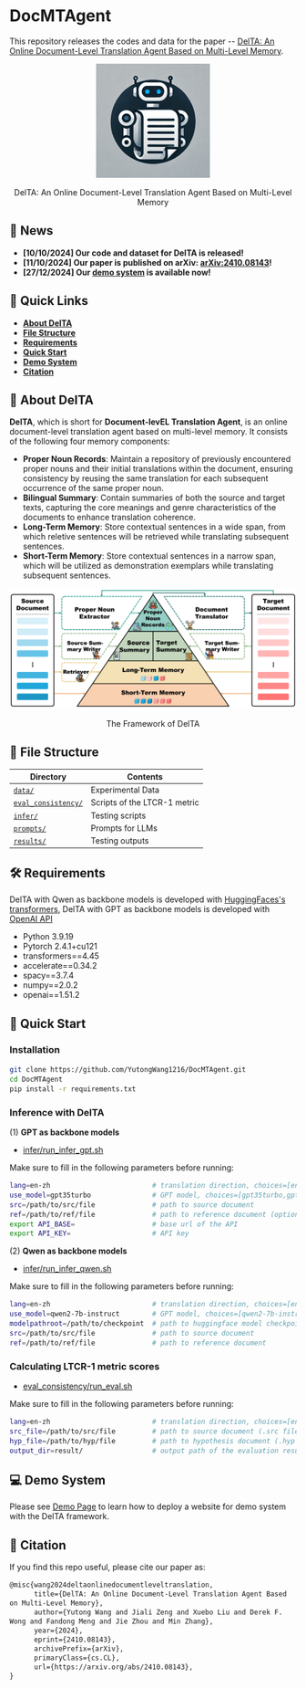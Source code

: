 # DocMTAgent
This repository releases the codes and data for the paper -- [DelTA: An Online Document-Level Translation Agent Based on Multi-Level Memory](https://arxiv.org/abs/2410.08143).

<div align="center">
    <img src="images/logo.png" width=200></img>
    <p class="image-caption">DelTA: An Online Document-Level Translation Agent Based on Multi-Level Memory</p>
</div>


## **📣 News**

- **[10/10/2024] Our code and dataset for DelTA is released!**
- **[11/10/2024] Our paper is published on arXiv: [arXiv:2410.08143](https://arxiv.org/abs/2410.08143)!**
- **[27/12/2024] Our [demo system](https://github.com/YutongWang1216/DocMTAgent/tree/main/demo) is available now!**

## **🔗 Quick Links**

- **[About DelTA](#about)**
- **[File Structure](#structure)**
- **[Requirements](#requirements)**
- **[Quick Start](#start)**
- **[Demo System](#demo)**
- **[Citation](#citation)**


## **🤖 About DelTA**<a name="about"></a>
**DelTA**, which is short for **Document-levEL Translation Agent**, is an online document-level translation agent based on multi-level memory. It consists of the following four memory components:

- **Proper Noun Records**: Maintain a repository of previously encountered proper nouns and their initial translations within the document, ensuring consistency by reusing the same translation for each subsequent occurrence of the same proper noun.
- **Bilingual Summary**: Contain summaries of both the source and target texts, capturing the core meanings and genre characteristics of the documents to enhance translation coherence.
- **Long-Term Memory**: Store contextual sentences in a wide span, from which reletive sentences will be retrieved while translating subsequent sentences.
- **Short-Term Memory**: Store contextual sentences in a narrow span, which will be utilized as demonstration exemplars while translating subsequent sentences.

<div align="center">
    <img src="images/framework.png"></img>
    <p class="image-caption">The Framework of DelTA</p>
</div>


## **📜 File Structure**<a name="structure"></a>
| Directory      | Contents                     |
| -------------- | ---------------------------- |
| [`data/`](https://github.com/YutongWang1216/DocMTAgent/tree/main/data)        | Experimental Data            |
| [`eval_consistency/`](https://github.com/YutongWang1216/DocMTAgent/tree/main/eval_consistency)  | Scripts of the LTCR-1 metric |
| [`infer/`](https://github.com/YutongWang1216/DocMTAgent/tree/main/infer)      | Testing scripts              |
| [`prompts/`](https://github.com/YutongWang1216/DocMTAgent/tree/main/prompts)  | Prompts for LLMs             |
| [`results/`](https://github.com/YutongWang1216/DocMTAgent/tree/main/results)  | Testing outputs              |


## **🛠️ Requirements**<a name="requirements"></a>
DelTA with Qwen as backbone models is developed with [HuggingFaces's transformers](https://github.com/huggingface/transformers), DelTA with GPT as backbone models is developed with [OpenAI API](https://openai.com/index/openai-api/)
- Python 3.9.19
- Pytorch 2.4.1+cu121
- transformers==4.45
- accelerate==0.34.2
- spacy==3.7.4
- numpy==2.0.2
- openai==1.51.2

## **🚀 Quick Start**<a name="start"></a>

### **Installation**

```bash
git clone https://github.com/YutongWang1216/DocMTAgent.git
cd DocMTAgent
pip install -r requirements.txt
```

### **Inference with DelTA**

(1) **GPT as backbone models**

- [infer/run_infer_gpt.sh](https://github.com/YutongWang1216/DocMTAgent/tree/main/infer/run_infer_gpt.sh)

Make sure to fill in the following parameters before running:

```bash
lang=en-zh                         # translation direction, choices=[en-zh,en-de,en-fr,en-ja,zh-en,de-en,fr-en,ja-en]
use_model=gpt35turbo               # GPT model, choices=[gpt35turbo,gpt4omini]
src=/path/to/src/file              # path to source document
ref=/path/to/ref/file              # path to reference document (optional, leave blank if not given)
export API_BASE=                   # base url of the API
export API_KEY=                    # API key
```

(2) **Qwen as backbone models**

- [infer/run_infer_qwen.sh](https://github.com/YutongWang1216/DocMTAgent/tree/main/infer/run_infer_qwen.sh)

Make sure to fill in the following parameters before running:

```bash
lang=en-zh                         # translation direction, choices=[en-zh,en-de,en-fr,en-ja,zh-en,de-en,fr-en,ja-en]
use_model=qwen2-7b-instruct        # GPT model, choices=[qwen2-7b-instruct,qwen2-72b-instruct]
modelpathroot=/path/to/checkpoint  # path to huggingface model checkpoint
src=/path/to/src/file              # path to source document
ref=/path/to/ref/file              # path to reference document
```

### **Calculating LTCR-1 metric scores**

- [eval_consistency/run_eval.sh](https://github.com/YutongWang1216/DocMTAgent/tree/main/eval_consistency/run_eval.sh)

Make sure to fill in the following parameters before running:

```bash
lang=en-zh                         # translation direction, choices=[en-zh,en-de,en-fr,en-ja,zh-en,de-en,fr-en,ja-en]
src_file=/path/to/src/file         # path to source document (.src file generated by the inference script)
hyp_file=/path/to/hyp/file         # path to hypothesis document (.hyp file generated by the inference script)
output_dir=result/                 # output path of the evaluation results
```

## **💻 Demo System**<a name="demo"></a>
Please see [Demo Page](https://github.com/YutongWang1216/DocMTAgent/tree/main/demo) to learn how to deploy a website for demo system with the DelTA framework.


## **📝 Citation**<a name="citation"></a>
If you find this repo useful, please cite our paper as:
```
@misc{wang2024deltaonlinedocumentleveltranslation,
      title={DelTA: An Online Document-Level Translation Agent Based on Multi-Level Memory}, 
      author={Yutong Wang and Jiali Zeng and Xuebo Liu and Derek F. Wong and Fandong Meng and Jie Zhou and Min Zhang},
      year={2024},
      eprint={2410.08143},
      archivePrefix={arXiv},
      primaryClass={cs.CL},
      url={https://arxiv.org/abs/2410.08143}, 
}
```
